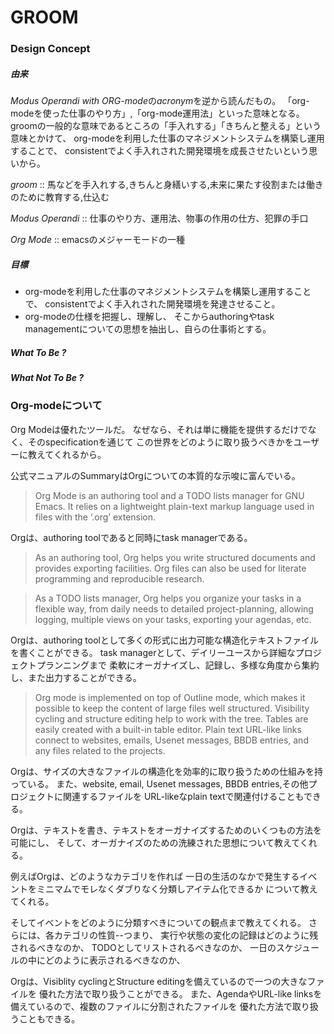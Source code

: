 # GROOM

### Design Concept

##### 由来

*Modus Operandi with ORG-mode*の*acronym*を逆から読んだもの。
「org-modeを使った仕事のやり方」,「org-mode運用法」といった意味となる。
groomの一般的な意味であるところの「手入れする」「きちんと整える」という意味とかけて、
org-modeを利用した仕事のマネジメントシステムを構築し運用することで、
consistentでよく手入れされた開発環境を成長させたいという思いから。

*groom* :: 
馬などを手入れする,きちんと身繕いする,未来に果たす役割または働きのために教育する,仕込む

*Modus Operandi* ::
仕事のやり方、運用法、物事の作用の仕方、犯罪の手口  

*Org Mode* ::
emacsのメジャーモードの一種


##### 目標

+ org-modeを利用した仕事のマネジメントシステムを構築し運用することで、
consistentでよく手入れされた開発環境を発達させること。
+ org-modeの仕様を把握し、理解し、
そこからauthoringやtask managementについての思想を抽出し、自らの仕事術とする。

##### What To Be ?


##### What Not To Be ?




### Org-modeについて

Org Modeは優れたツールだ。
なぜなら、それは単に機能を提供するだけでなく、そのspecificationを通じて
この世界をどのように取り扱うべきかをユーザーに教えてくれるから。

公式マニュアルのSummaryはOrgについての本質的な示唆に富んでいる。

> Org Mode is an authoring tool and a TODO lists manager for GNU Emacs. It relies on a lightweight plain-text markup language used in files with the ‘.org’ extension.

Orgは、authoring toolであると同時にtask managerである。

> As an authoring tool, Org helps you write structured documents and provides exporting facilities. Org files can also be used for literate programming and reproducible research.

> As a TODO lists manager, Org helps you organize your tasks in a flexible way, from daily needs to detailed project-planning, allowing logging, multiple views on your tasks, exporting your agendas, etc.

Orgは、authoring toolとして多くの形式に出力可能な構造化テキストファイルを書くことができる。
task managerとして、デイリーユースから詳細なプロジェクトプランニングまで
柔軟にオーガナイズし、記録し、多様な角度から集約し、また出力することができる。

> Org mode is implemented on top of Outline mode, which makes it possible to keep the content of large files well structured. Visibility cycling and structure editing help to work with the tree. Tables are easily created with a built-in table editor. Plain text URL-like links connect to websites, emails, Usenet messages, BBDB entries, and any files related to the projects.

Orgは、サイズの大きなファイルの構造化を効率的に取り扱うための仕組みを持っている。
また、website, email, Usenet messages, BBDB entries,その他プロジェクトに関連するファイルを
URL-likeなplain textで関連付けることもできる。


Orgは、テキストを書き、テキストをオーガナイズするためのいくつもの方法を可能にし、
そして、オーガナイズのための洗練された思想について教えてくれる。

例えばOrgは、どのようなカテゴリを作れば
一日の生活のなかで発生するイベントをミニマムでモレなくダブりなく分類しアイテム化できるか
について教えてくれる。

そしてイベントをどのように分類すべきについての観点まで教えてくれる。
さらには、各カテゴリの性質--つまり、
実行や状態の変化の記録はどのように残されるべきなのか、
TODOとしてリストされるべきなのか、
一日のスケジュールの中にどのように表示されるべきなのか、

Orgは、Visiblity cyclingとStructure editingを備えているので一つの大きなファイルを
優れた方法で取り扱うことができる。
また、AgendaやURL-like linksを備えているので、複数のファイルに分割されたファイルを
優れた方法で取り扱うこともできる。


